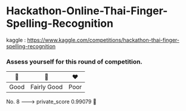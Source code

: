 # Hackathon-Online-Thai-Finger-Spelling-Recognition

kaggle : https://www.kaggle.com/competitions/hackathon-thai-finger-spelling-recognition

### Assess yourself for this round of competition.

| 💚  | 💛 | ❤️ |
| --- | --- | --- |
| Good | Fairly Good  | Poor |

No. 8 ---> private_score 0.99079 💛
